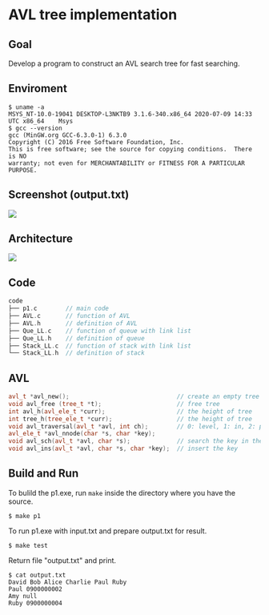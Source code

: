 # AVL tree implementation

## Goal
Develop a program to construct an AVL search tree for fast searching.

## Enviroment
```
$ uname -a
MSYS_NT-10.0-19041 DESKTOP-L3NKTB9 3.1.6-340.x86_64 2020-07-09 14:33 UTC x86_64    Msys
$ gcc --version
gcc (MinGW.org GCC-6.3.0-1) 6.3.0
Copyright (C) 2016 Free Software Foundation, Inc.
This is free software; see the source for copying conditions.  There is NO
warranty; not even for MERCHANTABILITY or FITNESS FOR A PARTICULAR PURPOSE.
```

## Screenshot (output.txt)
![](https://i.imgur.com/tyTLEMp.png)

## Architecture
![](https://i.imgur.com/d2rYc86.png)

## Code
```cpp
code
├── p1.c        // main code
├── AVL.c       // function of AVL
├── AVL.h       // definition of AVL
├── Que_LL.c    // function of queue with link list
├── Que_LL.h    // definition of queue
├── Stack_LL.c  // function of stack with link list
└── Stack_LL.h  // definition of stack
```    

## AVL
```cpp
avl_t *avl_new();                              // create an empty tree
void avl_free (tree_t *t);                     // free tree
int avl_h(avl_ele_t *curr);                    // the height of tree
int tree_h(tree_ele_t *curr);                  // the height of tree
void avl_traversal(avl_t *avl, int ch);        // 0: level, 1: in, 2: pre, 3: post
avl_ele_t *avl_nnode(char *s, char *key);
void avl_sch(avl_t *avl, char *s);             // search the key in the tree
void avl_ins(avl_t *avl, char *s, char *key);  // insert the key 
```

## Build and Run
To bulild the p1.exe, run `make` inside the directory where you have the source.
```
$ make p1
```
To run p1.exe with input.txt and prepare output.txt for result.
```
$ make test
```
Return file "output.txt" and print.
```
$ cat output.txt
David Bob Alice Charlie Paul Ruby
Paul 0900000002
Amy null
Ruby 0900000004
```
